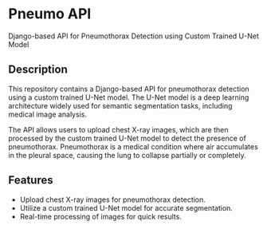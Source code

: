 # Pneumo API
Django-based API for Pneumothorax Detection using Custom Trained U-Net Model

## Description
This repository contains a Django-based API for pneumothorax detection using a custom trained U-Net model. The U-Net model is a deep learning architecture widely used for semantic segmentation tasks, including medical image analysis.

The API allows users to upload chest X-ray images, which are then processed by the custom trained U-Net model to detect the presence of pneumothorax. Pneumothorax is a medical condition where air accumulates in the pleural space, causing the lung to collapse partially or completely.

## Features
- Upload chest X-ray images for pneumothorax detection.
- Utilize a custom trained U-Net model for accurate segmentation.
- Real-time processing of images for quick results.
